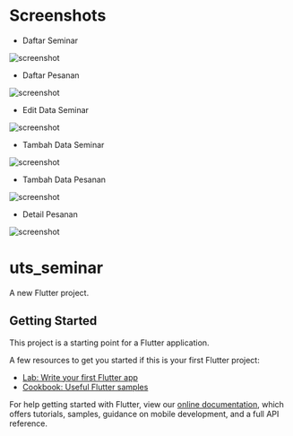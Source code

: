 # Screenshots
- Daftar Seminar

![screenshot](image/seminar.jpeg)

- Daftar Pesanan

![screenshot](image/pesanan.jpeg)

- Edit Data Seminar

![screenshot](image/seminaredit.jpeg)

- Tambah Data Seminar

![screenshot](image/seminartambah.jpeg)

- Tambah Data Pesanan

![screenshot](image/pesanantambah.jpeg)

- Detail Pesanan

![screenshot](image/pesanandetail.jpeg)

# uts_seminar

A new Flutter project.

## Getting Started

This project is a starting point for a Flutter application.

A few resources to get you started if this is your first Flutter project:

- [Lab: Write your first Flutter app](https://flutter.dev/docs/get-started/codelab)
- [Cookbook: Useful Flutter samples](https://flutter.dev/docs/cookbook)

For help getting started with Flutter, view our
[online documentation](https://flutter.dev/docs), which offers tutorials,
samples, guidance on mobile development, and a full API reference.
